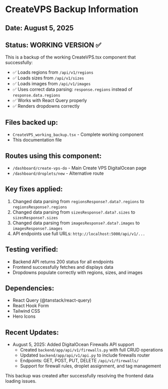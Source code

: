 # CreateVPS Backup Information

## Date: August 5, 2025
## Status: WORKING VERSION ✅

This is a backup of the working CreateVPS.tsx component that successfully:

- ✅ Loads regions from `/api/v1/regions`
- ✅ Loads sizes from `/api/v1/sizes`  
- ✅ Loads images from `/api/v1/images`
- ✅ Uses correct data parsing: `response.regions` instead of `response.data.regions`
- ✅ Works with React Query properly
- ✅ Renders dropdowns correctly

## Files backed up:
- `CreateVPS_working_backup.tsx` - Complete working component
- This documentation file

## Routes using this component:
- `/dashboard/create-vps-do` - Main Create VPS DigitalOcean page
- `/dashboard/droplets/new` - Alternative route

## Key fixes applied:
1. Changed data parsing from `regionsResponse?.data?.regions` to `regionsResponse?.regions`
2. Changed data parsing from `sizesResponse?.data?.sizes` to `sizesResponse?.sizes`
3. Changed data parsing from `imagesResponse?.data?.images` to `imagesResponse?.images`
4. API endpoints use full URLs: `http://localhost:5000/api/v1/...`

## Testing verified:
- Backend API returns 200 status for all endpoints
- Frontend successfully fetches and displays data
- Dropdowns populate correctly with regions, sizes, and images

## Dependencies:
- React Query (@tanstack/react-query)
- React Hook Form
- Tailwind CSS
- Hero Icons

## Recent Updates:
- August 5, 2025: Added DigitalOcean Firewalls API support
  - Created `backend/app/api/v1/firewalls.py` with full CRUD operations
  - Updated `backend/app/api/v1/api.py` to include firewalls router
  - Endpoints: GET, POST, PUT, DELETE `/api/v1/firewalls/`
  - Support for firewall rules, droplet assignment, and tag management

This backup was created after successfully resolving the frontend data loading issues.
